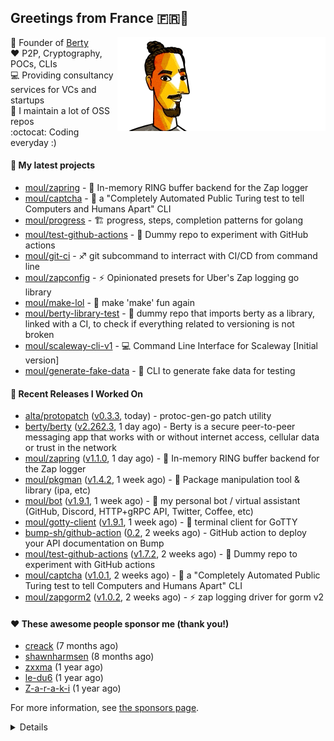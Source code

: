 ## Greetings from France 🇫🇷👋

<img align="right" src="https://raw.githubusercontent.com/moul/moul/master/contribute.gif">

:hammer: Founder of [Berty](https://github.com/berty)<br/>
:heart: P2P, Cryptography, POCs, CLIs<br/>
:computer: Providing consultancy services for VCs and startups<br/> 
:construction: I maintain a lot of OSS repos<br/>
:octocat: Coding everyday :)<br/>

#### 🌱 My latest projects


- [moul/zapring](https://github.com/moul/zapring) - 💍 In-memory RING buffer backend for the Zap logger
- [moul/captcha](https://github.com/moul/captcha) - 🦾 a &#34;Completely Automated Public Turing test to tell Computers and Humans Apart&#34; CLI
- [moul/progress](https://github.com/moul/progress) - 🏗 progress, steps, completion patterns for golang
- [moul/test-github-actions](https://github.com/moul/test-github-actions) - 🤒 Dummy repo to experiment with GitHub actions
- [moul/git-ci](https://github.com/moul/git-ci) - ♐ git subcommand to interract with CI/CD from command line
- [moul/zapconfig](https://github.com/moul/zapconfig) - ⚡ Opinionated presets for Uber&#39;s Zap logging go library
- [moul/make-lol](https://github.com/moul/make-lol) - 🎺 make &#39;make&#39; fun again
- [moul/berty-library-test](https://github.com/moul/berty-library-test) - 🧪 dummy repo that imports berty as a library, linked with a CI, to check if everything related to versioning is not broken
- [moul/scaleway-cli-v1](https://github.com/moul/scaleway-cli-v1) - 💻  Command Line Interface for Scaleway [Initial version]
- [moul/generate-fake-data](https://github.com/moul/generate-fake-data) - 🧬 CLI to generate fake data for testing

#### 🔭 Recent Releases I Worked On

- [alta/protopatch](https://github.com/alta/protopatch) ([v0.3.3](https://github.com/alta/protopatch/releases/tag/v0.3.3), today) - protoc-gen-go patch utility
- [berty/berty](https://github.com/berty/berty) ([v2.262.3](https://github.com/berty/berty/releases/tag/v2.262.3), 1 day ago) - Berty is a secure peer-to-peer messaging app that works with or without internet access, cellular data or trust in the network
- [moul/zapring](https://github.com/moul/zapring) ([v1.1.0](https://github.com/moul/zapring/releases/tag/v1.1.0), 1 day ago) - 💍 In-memory RING buffer backend for the Zap logger
- [moul/pkgman](https://github.com/moul/pkgman) ([v1.4.2](https://github.com/moul/pkgman/releases/tag/v1.4.2), 1 week ago) - 📱 Package manipulation tool &amp; library (ipa, etc)
- [moul/bot](https://github.com/moul/bot) ([v1.9.1](https://github.com/moul/bot/releases/tag/v1.9.1), 1 week ago) - 🤖 my personal bot / virtual assistant (GitHub, Discord, HTTP&#43;gRPC API, Twitter, Coffee, etc)
- [moul/gotty-client](https://github.com/moul/gotty-client) ([v1.9.1](https://github.com/moul/gotty-client/releases/tag/v1.9.1), 1 week ago) - :wrench: terminal client for GoTTY
- [bump-sh/github-action](https://github.com/bump-sh/github-action) ([0.2](https://github.com/bump-sh/github-action/releases/tag/0.2), 2 weeks ago) - GitHub action to deploy your API documentation on Bump
- [moul/test-github-actions](https://github.com/moul/test-github-actions) ([v1.7.2](https://github.com/moul/test-github-actions/releases/tag/v1.7.2), 2 weeks ago) - 🤒 Dummy repo to experiment with GitHub actions
- [moul/captcha](https://github.com/moul/captcha) ([v1.0.1](https://github.com/moul/captcha/releases/tag/v1.0.1), 2 weeks ago) - 🦾 a &#34;Completely Automated Public Turing test to tell Computers and Humans Apart&#34; CLI
- [moul/zapgorm2](https://github.com/moul/zapgorm2) ([v1.0.2](https://github.com/moul/zapgorm2/releases/tag/v1.0.2), 2 weeks ago) - ⚡ zap logging driver for gorm v2


#### ❤️ These awesome people sponsor me (thank you!)


- [creack](https://github.com/creack) (7 months ago)
- [shawnharmsen](https://github.com/shawnharmsen) (8 months ago)
- [zxxma](https://github.com/zxxma) (1 year ago)
- [le-du6](https://github.com/le-du6) (1 year ago)
- [Z-a-r-a-k-i](https://github.com/Z-a-r-a-k-i) (1 year ago)

For more information, see [the sponsors page](https://github.com/sponsors/moul/).

<details>
  <h4>👷 Check out what I'm currently working on</h4>
  <ul>
  
  <li><a href="https://github.com/berty/berty">berty/berty</a> - Berty is a secure peer-to-peer messaging app that works with or without internet access, cellular data or trust in the network (1 day ago)</li>
  <li><a href="https://github.com/moul/golang-repo-template">moul/golang-repo-template</a> - 🌀 A template for creating new Golang &#43; Docker &#43; Canonical Domain &#43; Badges &#43; Dependabot &#43; Renovate &#43; GolangCI-lint &#43; Goreleaser &#43; GitHub Actions &#43; Gitpod &#43; Depaware &#43; Git Hooks &#43; ... (1 day ago)</li>
  <li><a href="https://github.com/moul/repoman">moul/repoman</a> - 📋 repo manager: some scripts I run against my repos (1 day ago)</li>
  <li><a href="https://github.com/moul/zapring">moul/zapring</a> - 💍 In-memory RING buffer backend for the Zap logger (1 day ago)</li>
  <li><a href="https://github.com/moul/srand">moul/srand</a> - 🌱 Seed generator for srand (golang) (1 day ago)</li>
  <li><a href="https://github.com/moul/actions">moul/actions</a> - 🙀 Personal GitHub Actions (1 day ago)</li>
  <li><a href="https://github.com/moul/zapconfig">moul/zapconfig</a> - ⚡ Opinionated presets for Uber&#39;s Zap logging go library (1 day ago)</li>
  <li><a href="https://github.com/moul/wipchat">moul/wipchat</a> - ✅ Golang wip.co (ex wip.chat) Go client &#43; CLI (1 day ago)</li>
  <li><a href="https://github.com/moul/moul.io">moul/moul.io</a> - 🕸 sources of https://moul.io -&gt; website companion for vanity go modules (2 days ago)</li>
  <li><a href="https://github.com/pathwar/pathwar">pathwar/pathwar</a> - ☠️ The Pathwar Project ☠️ (3 days ago)</li>
  </ul>

  <h4>📜 Recent blog posts</h4>
  <ul>
  
  <li><a href="https://manfred.life/pp2p8-berty-news/">Paris P2P #8 - Last News from Berty</a> (11 months ago)</li>
  <li><a href="https://manfred.life/feeling-lucky/">Feeling Lucky</a> (1 year ago)</li>
  <li><a href="https://manfred.life/oss-challenges-slides/">Challenges of Open-Source (presentation)</a> (1 year ago)</li>
  <li><a href="https://manfred.life/oss-challenges/">Challenges of Open-Source</a> (1 year ago)</li>
  <li><a href="https://manfred.life/stay-flexible/">Flexibility in Project Development</a> (1 year ago)</li>
  </ul>

  <h4>📓 Gists I wrote</h4>
  <ul>
  <li><a href="https://gist.github.com/2dd66ce9133e6585040122d563afa039">github-other-repos.md</a> (6 months ago)</li>
  <li><a href="https://gist.github.com/3d9a81083861a2bb2a04b80dad79bb68">Yo! 👋👋</a> (9 months ago)</li>
  <li><a href="https://gist.github.com/0d8a8e72d07e7d461bdc9c243893fcc7">Caching-friendly Makefile Rule to use Protoc within Docker</a> (1 year ago)</li>
  <li><a href="https://gist.github.com/aa5e556280763727eab9d6dcd77e2110">poor man&#39;s ipfs pin</a> (1 year ago)</li>
  
  </ul>

  <h4>👯 Check out some of my recent followers</h4>
  <ul>
  
  <li><a href="https://github.com/wrhall">wrhall</a>
  <li><a href="https://github.com/magictour">magictour</a>
  <li><a href="https://github.com/VoidedMuse">VoidedMuse</a>
  <li><a href="https://github.com/kavishgr">kavishgr</a>
  <li><a href="https://github.com/Velovo">Velovo</a>
  </ul>

  <h4>💬 Feedback</h4>

  <p>
    If you use one of my projects, I'd love to hear from you!
    Don't be shy and let me know what you liked and what needs being improved.
    Got an issue? Open a ticket, I don't bite and will try my best to help!
  </p>

  <h4>📫 How to reach me</h4>
  <ul>
    <li>Twitter: <a href="https://twitter.com/moul">https://twitter.com/moul</a></li>
    <li>Blog: <a href="https://manfred.life/">https://manfred.life/</a></li>
  </ul>

  <hr />

  <summary>Details</summary>
  <img src="https://img.shields.io/badge/📦%20%20release-experimental-blue"/>
  <img src="https://img.shields.io/badge/coverage-@moul%20is%20unstable-red?logo=codecov"/>
  <img src="https://img.shields.io/badge/👤%20%20mood-👍%20👍%20👍-black"/>
  <img src="https://img.shields.io/badge/🌐%20%20country-France%20🇫🇷-pink"/>
  

  <hr />

  <img src="https://github-readme-stats.vercel.app/api?username=moul&count_private=true&show_icons=true"/>

 <details><summary>Click!</summary> <details><summary>Click!</summary> <details><summary>Click!</summary> <details><summary>Click!</summary> <details><summary>Click!</summary> <details><summary>Click!</summary> <details><summary>Click!</summary> <details><summary>Click!</summary> <details><summary>Click!</summary> <details><summary>Click!</summary> <details><summary>Click!</summary> <details><summary>Click!</summary> <details><summary>Click!</summary> <details><summary>Click!</summary> <details><summary>Click!</summary> <details><summary>Click!</summary> <details><summary>Click!</summary> <details><summary>Click!</summary> <details><summary>Click!</summary> <details><summary>Click!</summary> <details><summary>Click!</summary> <details><summary>Click!</summary> Thank you 😎 </details> </details> </details> </details> </details> </details> </details> </details> </details> </details> </details> </details> </details> </details> </details> </details> </details> </details> </details> </details> </details> </details>
</details>
